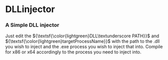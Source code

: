 # DLLinjector

### A Simple DLL injector

Just edit the ${\textsf{\color{lightgreen}DLL\textunderscore PATH}}$ and ${\textsf{\color{lightgreen}targetProcessName}}$ with the path to the .dll you wish to inject and the .exe process you wish to inject that into.
Compile for x86 or x64 accordingly to the process you need to inject into.
